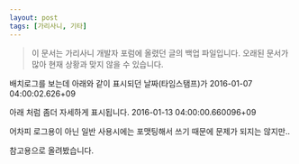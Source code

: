 ```yaml
---
layout: post
tags: [가리사니, 기타]
---
```


> 이 문서는 가리사니 개발자 포럼에 올렸던 글의 백업 파일입니다.
오래된 문서가 많아 현재 상황과 맞지 않을 수 있습니다.


배치로그를 보는데 아래와 같이 표시되던 날짜(타임스탬프)가
2016-01-07 04:00:02.626+09

아래 처럼 좀더 자세하게 표시됩니다.
2016-01-13 04:00:00.660096+09

어차피 로그용이 아닌 일반 사용시에는 포맷팅해서 쓰기 때문에 문제가 되지는 않지만..

참고용으로 올려봤습니다.